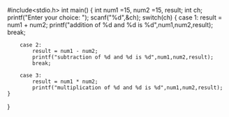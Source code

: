 #include<stdio.h>
int main()
{
	int num1 =15, num2 =15, result;
	int ch;
	printf("Enter your choice: ");
	scanf("%d",&ch);
	switch(ch)
	{
		case 1:
			result = num1 + num2;
			printf("addition of %d and %d is %d",num1,num2,result);
			break;
			
		case 2:
			result = num1 - num2;
			printf("subtraction of %d and %d is %d",num1,num2,result);
			break;	
			
		case 3:
			result = num1 * num2;
			printf("multiplication of %d and %d is %d",num1,num2,result);	
	}
}
